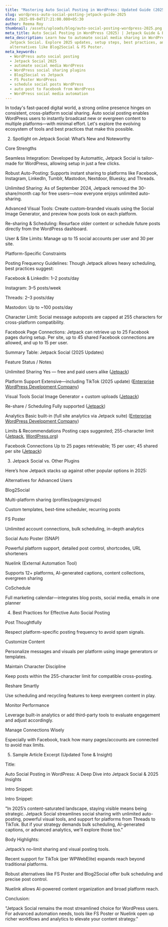 ```yaml
---
title: "Mastering Auto Social Posting in WordPress: Updated Guide (2025)"
slug: wordpress-auto-social-posting-jetpack-guide-2025
date: 2025-09-04T17:21:00.000+05:30
author: Reema Roy
thumbnail: /assets/uploads/blog/auto-social-posting-wordpress-2025.png
meta_title: Auto Social Posting in WordPress (2025) | Jetpack Guide & Best Plugins
meta_description: Learn how to automate social media sharing in WordPress with
  Jetpack Social. Explore 2025 updates, setup steps, best practices, and
  alternatives like Blog2Social & FS Poster.
meta_keywords:
  - WordPress auto social posting
  - Jetpack Social 2025
  - automate social media WordPress
  - WordPress social sharing plugins
  - Blog2Social vs Jetpack
  - FS Poster WordPress
  - schedule social posts WordPress
  - auto post to Facebook from WordPress
  - WordPress social media automation
---
```

In today's fast-paced digital world, a strong online presence hinges on consistent, cross-platform social sharing. Auto social posting enables WordPress users to instantly broadcast new or evergreen content to multiple platforms—with minimal effort. Let's explore the evolving ecosystem of tools and best practices that make this possible.

2. Spotlight on Jetpack Social: What’s New and Noteworthy

Core Strengths

Seamless Integration: Developed by Automattic, Jetpack Social is tailor-made for WordPress, allowing setup in just a few clicks. 

Robust Auto-Posting: Supports instant sharing to platforms like Facebook, Instagram, LinkedIn, Tumblr, Mastodon, Nextdoor, Bluesky, and Threads. 

Unlimited Sharing: As of September 2024, Jetpack removed the 30-share/month cap for free users—now everyone enjoys unlimited auto-sharing. 

Advanced Visual Tools: Create custom-branded visuals using the Social Image Generator, and preview how posts look on each platform. 

Re-sharing & Scheduling: Resurface older content or schedule future posts directly from the WordPress dashboard. 

User & Site Limits: Manage up to 15 social accounts per user and 30 per site. 

Platform-Specific Constraints

Posting Frequency Guidelines: Though Jetpack allows heavy scheduling, best practices suggest:

Facebook & LinkedIn: 1–2 posts/day

Instagram: 3–5 posts/week

Threads: 2–3 posts/day

Mastodon: Up to ~100 posts/day

Character Limit: Social message autoposts are capped at 255 characters for cross-platform compatibility. 

Facebook Page Connections: Jetpack can retrieve up to 25 Facebook pages during setup. Per site, up to 45 shared Facebook connections are allowed, and up to 15 per user. 

Summary Table: Jetpack Social (2025 Updates)


Feature
Status / Notes

Unlimited Sharing
Yes — free and paid users alike ([Jetpack](https://jetpack.com/resources/jetpack-social-unlimited-sharing-threads-support-and-more/?utm_source=chatgpt.com))

Platform Support
Extensive—including TikTok (2025 update) ([Enterprise WordPress Development Company](https://www.wpwebelite.com/blog/5-best-wordpress-plugins-for-social-media-auto-posting/?utm_source=chatgpt.com))

Visual Tools
Social Image Generator + custom uploads ([Jetpack](https://jetpack.com/social/?utm_source=chatgpt.com))

Re-share / Scheduling
Fully supported ([Jetpack](https://jetpack.com/resources/automate-social-media-sharing-wordpress/?utm_source=chatgpt.com))

Analytics
Basic built-in (full site analytics via Jetpack suite) ([Enterprise WordPress Development Company](https://www.wpwebelite.com/blog/5-best-wordpress-plugins-for-social-media-auto-posting/?utm_source=chatgpt.com))

Limits & Recommendations
Posting caps suggested; 255-character limit ([Jetpack](https://jetpack.com/jetpack_support_category/social/?utm_source=chatgpt.com), [WordPress.org](https://wordpress.org/support/topic/question-about-character-limit-in-autoposting/?utm_source=chatgpt.com))

Facebook Connections
Up to 25 pages retrievable; 15 per user; 45 shared per site ([Jetpack](https://jetpack.com/support/jetpack-social/facebook/?utm_source=chatgpt.com))

3. Jetpack Social vs. Other Plugins

Here’s how Jetpack stacks up against other popular options in 2025:

Alternatives for Advanced Users

Blog2Social

Multi-platform sharing (profiles/pages/groups)

Custom templates, best-time scheduler, recurring posts

FS Poster

Unlimited account connections, bulk scheduling, in-depth analytics

Social Auto Poster (SNAP)

Powerful platform support, detailed post control, shortcodes, URL shorteners

Nuelink (External Automation Tool)

Supports 12+ platforms, AI-generated captions, content collections, evergreen sharing

CoSchedule

Full marketing calendar—integrates blog posts, social media, emails in one planner

4. Best Practices for Effective Auto Social Posting

Post Thoughtfully

Respect platform-specific posting frequency to avoid spam signals. 

Customize Content

Personalize messages and visuals per platform using image generators or templates.

Maintain Character Discipline

Keep posts within the 255-character limit for compatible cross-posting. 

Reshare Smartly

Use scheduling and recycling features to keep evergreen content in play.

Monitor Performance

Leverage built-in analytics or add third-party tools to evaluate engagement and adjust accordingly.

Manage Connections Wisely

Especially with Facebook, track how many pages/accounts are connected to avoid max limits. 

5. Sample Article Excerpt (Updated Tone & Insight)

Title:

Auto Social Posting in WordPress: A Deep Dive into Jetpack Social & 2025 Insights

Intro Snippet:

Intro Snippet:

"In 2025’s content-saturated landscape, staying visible means being strategic. Jetpack Social streamlines social sharing with unlimited auto-posting, powerful visual tools, and support for platforms from Threads to TikTok. But if your strategy demands bulk scheduling, AI-generated captions, or advanced analytics, we'll explore those too."

Body Highlights:

Jetpack’s no-limit sharing and visual posting tools.

Recent support for TikTok (per WPWebElite) expands reach beyond traditional platforms. 

Robust alternatives like FS Poster and Blog2Social offer bulk scheduling and precise post control.

Nuelink allows AI-powered content organization and broad platform reach.

Conclusion:

"Jetpack Social remains the most streamlined choice for WordPress users. For advanced automation needs, tools like FS Poster or Nuelink open up richer workflows and analytics to elevate your content strategy."
